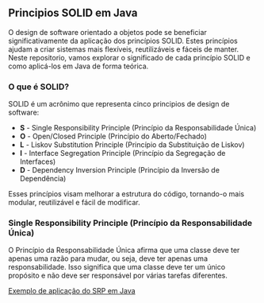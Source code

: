 ## Principios SOLID em Java

O design de software orientado a objetos pode se beneficiar significativamente da aplicação dos princípios SOLID. Estes princípios ajudam a criar sistemas mais flexíveis, reutilizáveis e 
fáceis de manter. Neste repositorio, vamos explorar o significado de cada princípio SOLID e como aplicá-los em Java de forma teórica.

### O que é SOLID?
SOLID é um acrônimo que representa cinco principios de design de software:
- **S** - Single Responsibility Principle (Princípio da Responsabilidade Única)
- **O** - Open/Closed Principle (Princípio do Aberto/Fechado)
- **L** - Liskov Substitution Principle (Princípio da Substituição de Liskov)
- **I** - Interface Segregation Principle (Princípio da Segregação de Interfaces)
- **D** - Dependency Inversion Principle (Princípio da Inversão de Dependência)

Esses princípios visam melhorar a estrutura do código, tornando-o mais modular, reutilizável e fácil de modificar.

### Single Responsibility Principle (Princípio da Responsabilidade Única)
O Princípio da Responsabilidade Única afirma que uma classe deve ter apenas uma razão para mudar, ou seja, deve ter apenas uma responsabilidade. 
Isso significa que uma classe deve ter um único propósito e não deve ser responsável por várias tarefas diferentes.

[Exemplo de aplicação do SRP em Java](https://github.com/lucasoliveira04/solid-principles-java/tree/master/src/main/java/org/solid/srp)